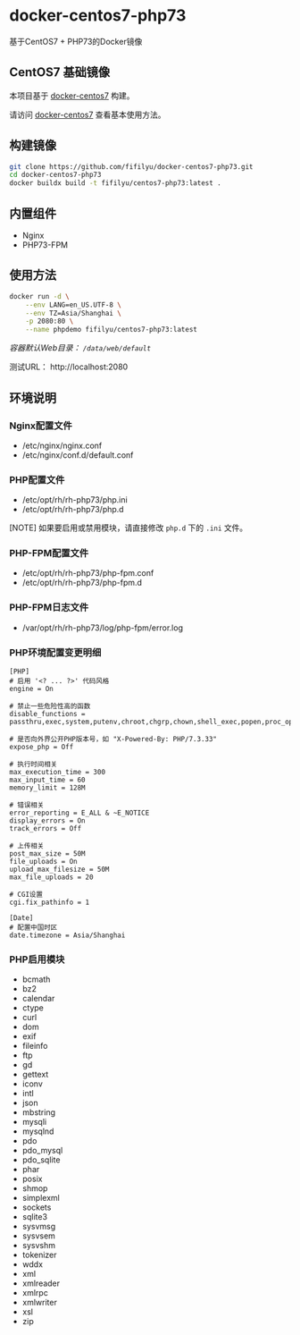 # docker-centos7-php73
基于CentOS7 + PHP73的Docker镜像

## CentOS7 基础镜像

本项目基于 [docker-centos7](https://github.com/fifilyu/docker-centos7) 构建。

请访问 [docker-centos7](https://github.com/fifilyu/docker-centos7) 查看基本使用方法。

## 构建镜像

```bash
git clone https://github.com/fifilyu/docker-centos7-php73.git
cd docker-centos7-php73
docker buildx build -t fifilyu/centos7-php73:latest .
```

## 内置组件

* Nginx
* PHP73-FPM

## 使用方法

```bash
docker run -d \
    --env LANG=en_US.UTF-8 \
    --env TZ=Asia/Shanghai \
    -p 2080:80 \
    --name phpdemo fifilyu/centos7-php73:latest
```

*容器默认Web目录： `/data/web/default`*

测试URL： http://localhost:2080 

## 环境说明

### Nginx配置文件

* /etc/nginx/nginx.conf
* /etc/nginx/conf.d/default.conf

### PHP配置文件

* /etc/opt/rh/rh-php73/php.ini
* /etc/opt/rh/rh-php73/php.d

[NOTE]
如果要启用或禁用模块，请直接修改 `php.d` 下的 `.ini` 文件。

### PHP-FPM配置文件

* /etc/opt/rh/rh-php73/php-fpm.conf
* /etc/opt/rh/rh-php73/php-fpm.d

### PHP-FPM日志文件

* /var/opt/rh/rh-php73/log/php-fpm/error.log

### PHP环境配置变更明细

    [PHP]
    # 启用 '<? ... ?>' 代码风格
    engine = On

    # 禁止一些危险性高的函数
    disable_functions = passthru,exec,system,putenv,chroot,chgrp,chown,shell_exec,popen,proc_open,pcntl_exec,ini_alter,ini_restore,dl,openlog,syslog,readlink,symlink,popepassthru,pcntl_alarm,pcntl_fork,pcntl_waitpid,pcntl_wait,pcntl_wifexited,pcntl_wifstopped,pcntl_wifsignaled,pcntl_wifcontinued,pcntl_wexitstatus,pcntl_wtermsig,pcntl_wstopsig,pcntl_signal,pcntl_signal_dispatch,pcntl_get_last_error,pcntl_strerror,pcntl_sigprocmask,pcntl_sigwaitinfo,pcntl_sigtimedwait,pcntl_exec,pcntl_getpriority,pcntl_setpriority,imap_open,apache_setenv

    # 是否向外界公开PHP版本号，如 "X-Powered-By: PHP/7.3.33"
    expose_php = Off

    # 执行时间相关
    max_execution_time = 300
    max_input_time = 60
    memory_limit = 128M

    # 错误相关
    error_reporting = E_ALL & ~E_NOTICE
    display_errors = On
    track_errors = Off

    # 上传相关
    post_max_size = 50M
    file_uploads = On
    upload_max_filesize = 50M
    max_file_uploads = 20
    
    # CGI设置
    cgi.fix_pathinfo = 1

    [Date]
    # 配置中国时区
    date.timezone = Asia/Shanghai

### PHP启用模块

* bcmath
* bz2
* calendar
* ctype
* curl
* dom
* exif
* fileinfo
* ftp
* gd
* gettext
* iconv
* intl
* json
* mbstring
* mysqli
* mysqlnd
* pdo
* pdo_mysql
* pdo_sqlite
* phar
* posix
* shmop
* simplexml
* sockets
* sqlite3
* sysvmsg
* sysvsem
* sysvshm
* tokenizer
* wddx
* xml
* xmlreader
* xmlrpc
* xmlwriter
* xsl
* zip